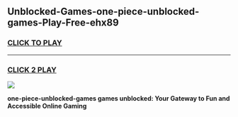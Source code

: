 
## Unblocked-Games-one-piece-unblocked-games-Play-Free-ehx89
<h3>
<a href="https://premium76.site?title=one-piece-unblocked-games&ref=15A">CLICK TO PLAY</a></h3>
<hr>

<h3>
<a href="https://premium76.site?title=one-piece-unblocked-games&ref=15A">CLICK 2 PLAY</a>
  
</h3>

<a href="https://premium76.site?title=one-piece-unblocked-games&ref=15A"><img src="https://clearcache.store/games.png"></a>


**one-piece-unblocked-games games unblocked: Your Gateway to Fun and Accessible Online Gaming**
